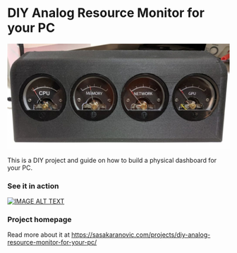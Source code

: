 # DIY Analog Resource Monitor for your PC

![Analog Resource Monitor](images/Header-1024x485.jpg)

This is a DIY project and guide on how to build a physical dashboard for your PC.


### See it in action
[![IMAGE ALT TEXT](http://img.youtube.com/vi/rDg91r9Q68E/0.jpg)](http://www.youtube.com/watch?v=rDg91r9Q68E "Video Title")

### Project homepage
Read more about it at https://sasakaranovic.com/projects/diy-analog-resource-monitor-for-your-pc/